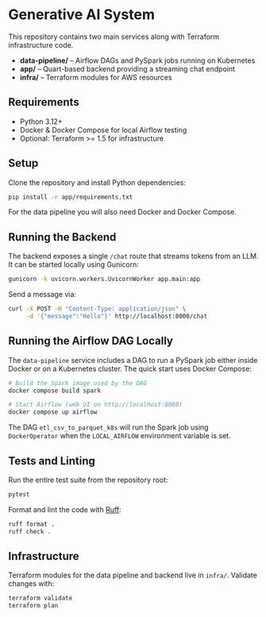# Generative AI System

This repository contains two main services along with Terraform infrastructure code.

- **data-pipeline/** – Airflow DAGs and PySpark jobs running on Kubernetes
- **app/** – Quart-based backend providing a streaming chat endpoint
- **infra/** – Terraform modules for AWS resources

## Requirements
- Python 3.12+
- Docker & Docker Compose for local Airflow testing
- Optional: Terraform >= 1.5 for infrastructure

## Setup
Clone the repository and install Python dependencies:

```bash
pip install -r app/requirements.txt
```

For the data pipeline you will also need Docker and Docker Compose.

## Running the Backend
The backend exposes a single `/chat` route that streams tokens from an LLM. It can be started locally using Gunicorn:

```bash
gunicorn -k uvicorn.workers.UvicornWorker app.main:app
```

Send a message via:

```bash
curl -X POST -H "Content-Type: application/json" \
     -d '{"message":"Hello"}' http://localhost:8000/chat
```

## Running the Airflow DAG Locally
The `data-pipeline` service includes a DAG to run a PySpark job either inside Docker or on a Kubernetes cluster. The quick start uses Docker Compose:

```bash
# Build the Spark image used by the DAG
docker compose build spark

# Start Airflow (web UI on http://localhost:8080)
docker compose up airflow
```

The DAG `etl_csv_to_parquet_k8s` will run the Spark job using `DockerOperator` when the `LOCAL_AIRFLOW` environment variable is set.

## Tests and Linting
Run the entire test suite from the repository root:

```bash
pytest
```

Format and lint the code with [Ruff](https://docs.astral.sh/ruff/):

```bash
ruff format .
ruff check .
```

## Infrastructure
Terraform modules for the data pipeline and backend live in `infra/`. Validate changes with:

```bash
terraform validate
terraform plan
```

